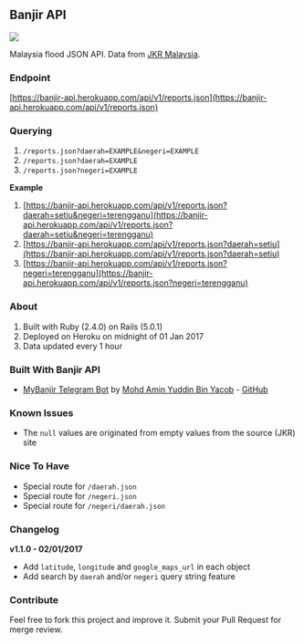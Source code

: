 ## Banjir API

![](docs/postman.png)

Malaysia flood JSON API. Data from [JKR Malaysia](http://bencanaalam.jkr.gov.my/v2/).

### Endpoint

[https://banjir-api.herokuapp.com/api/v1/reports.json](https://banjir-api.herokuapp.com/api/v1/reports.json)

### Querying

1. `/reports.json?daerah=EXAMPLE&negeri=EXAMPLE`
2. `/reports.json?daerah=EXAMPLE`
3. `/reports.json?negeri=EXAMPLE`

**Example**

1. [https://banjir-api.herokuapp.com/api/v1/reports.json?daerah=setiu&negeri=terengganu](https://banjir-api.herokuapp.com/api/v1/reports.json?daerah=setiu&negeri=terengganu)
2. [https://banjir-api.herokuapp.com/api/v1/reports.json?daerah=setiu](https://banjir-api.herokuapp.com/api/v1/reports.json?daerah=setiu)
3. [https://banjir-api.herokuapp.com/api/v1/reports.json?negeri=terengganu](https://banjir-api.herokuapp.com/api/v1/reports.json?negeri=terengganu)

### About

1. Built with Ruby (2.4.0) on Rails (5.0.1)
2. Deployed on Heroku on midnight of 01 Jan 2017
3. Data updated every 1 hour

### Built With Banjir API

- [MyBanjir Telegram Bot](https://telegram.me/MyBanjirBot) by [Mohd Amin Yuddin Bin Yacob](https://github.com/mohdaminyuddin) - [GitHub](https://github.com/mohdaminyuddin/MyBanjirBot)

### Known Issues

- The `null` values are originated from empty values from the source (JKR) site

### Nice To Have

- Special route for `/daerah.json`
- Special route for `/negeri.json`
- Special route for `/negeri/daerah.json`

### Changelog

**v1.1.0 - 02/01/2017**

- Add `latitude`, `longitude` and `google_maps_url` in each object
- Add search by `daerah` and/or `negeri` query string feature

### Contribute

Feel free to fork this project and improve it. Submit your Pull Request for merge review.


